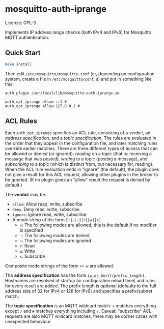 # mosquitto-auth-iprange

License: GPL-3

Implements IP address range checks (both IPv4 and IPv6) for Mosquitto MQTT authentication.

## Quick Start

````bash
make install
````

Then edit `/etc/mosquitto/mosquitto.conf` (or, depending on configuration system, create a file in `/etc/mosquitto/conf.d`) and put in something like this:

````
auth_plugin /usr/local/lib/mosquitto-auth-iprange.so

auth_opt_iprange allow ::1 #
auth_opt_iprange allow 127.0.0.1 #
````

## ACL Rules

Each `auth_opt_iprange` specifies an ACL rule, consisting of a *verdict*, an *address specification*, and a *topic specification*. The rules are evaluated in the order that they appear in the configuration file, and later matching rules override earlier matches. There are three different types of access that can be allowed or denied (or ignored): *reading* on a topic (that is: receiving a message that was posted), *writing* to a topic (posting a message), and *subscribing* to a topic (which is distinct from, but necessary for, reading).
When the ACL rule evaluation ends in "ignore" (the default), the plugin does not give a result for this ACL request, allowing other plugins in the broker to be queried. (If no plugin gives an "allow" result the request is denied by default.)

The **verdict** may be:

 + `allow`: Allow read, write, subscribe
 + `deny`: Deny read, write, subscribe
 + `ignore`: Ignore read, write, subscribe
 + A *mode string* of the form `[+|-|~][r][w][s]`
    + `+`: The following modes are allowed, this is the default if no modifier is specified
    + `-`: The following modes are denied
    + `~`: The following modes are ignored
    + `r`: Read
    + `w`: Write
    + `s`: Subscribe

Composite mode strings of the form `+r-w` are allowed.

The **address specification** has the form `ip_or_host[/prefix_length]`. Hostnames are resolved at startup (or configuration reload time) and rules for every result are added. The prefix length is optional (defaults to the full address size of 32 for IPv4 or 128 for IPv6) and specifies a prefix/subnet match.

The **topic specification** is an MQTT wildcard match: `+` matches everything except `/` and `#` matches everything including `/`.
Caveat: "subscribe" ACL requests are also MQTT wildcard matches, there may be corner cases with unexpected behaviour.

